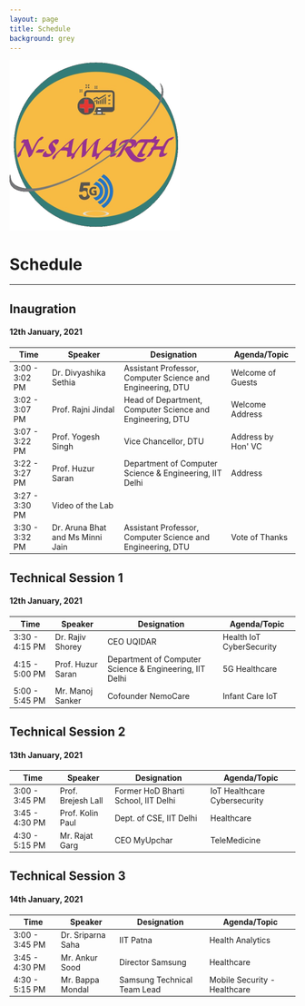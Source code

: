 ```yaml
---
layout: page
title: Schedule
background: grey
---
```

![](/assets/img/nslogo2.png)

# Schedule

------------
## Inaugration
####  12th January, 2021

|Time | Speaker  | Designation  |  Agenda/Topic  |
| ------------ | ------------ | ------------ | ------------ |
| 3:00 - 3:02 PM  | Dr. Divyashika Sethia | Assistant Professor, Computer Science and Engineering, DTU | Welcome of Guests  |
| 3:02 - 3:07 PM  | Prof. Rajni Jindal | Head of Department, Computer Science and Engineering, DTU  | Welcome Address  |
| 3:07 - 3:22 PM  | Prof. Yogesh Singh | Vice Chancellor, DTU  | Address by Hon' VC  |
| 3:22 - 3:27 PM  | Prof. Huzur Saran | Department of Computer Science & Engineering, IIT  Delhi  | Address  |
| 3:27 - 3:30 PM  | Video of the Lab  |
| 3:30 - 3:32 PM  | Dr. Aruna Bhat and Ms Minni Jain | Assistant Professor, Computer Science and Engineering, DTU  | Vote of Thanks  |



## Technical Session 1
####  12th January, 2021

|Time | Speaker  | Designation  |  Agenda/Topic  |
| ------------ | ------------ | ------------ | ------------ |
| 3:30 - 4:15 PM  | Dr. Rajiv Shorey | CEO UQIDAR | Health IoT CyberSecurity  |
| 4:15 - 5:00 PM  | Prof. Huzur Saran |Department of Computer Science & Engineering, IIT  Delhi | 5G Healthcare |
| 5:00 - 5:45 PM  | Mr. Manoj Sanker | Cofounder NemoCare  | Infant Care IoT  |

## Technical Session 2
####  13th January, 2021

|Time | Speaker  | Designation  |  Agenda/Topic  |
| ------------ | ------------ | ------------ | ------------ |
| 3:00 - 3:45 PM  | Prof. Brejesh Lall | Former HoD Bharti School, IIT Delhi| IoT Healthcare Cybersecurity |
| 3:45 - 4:30 PM  | Prof. Kolin Paul | Dept. of CSE, IIT Delhi | Healthcare  |
| 4:30 - 5:15 PM  | Mr. Rajat Garg | CEO MyUpchar  | TeleMedicine |


## Technical Session 3
####  14th January, 2021

|Time | Speaker  | Designation  |  Agenda/Topic  |
| ------------ | ------------ | ------------ | ------------ |
| 3:00 - 3:45 PM  | Dr. Sriparna Saha | IIT Patna| Health Analytics |
| 3:45 - 4:30 PM  | Mr. Ankur Sood | Director Samsung | Healthcare  |
| 4:30 - 5:15 PM  | Mr. Bappa Mondal | Samsung Technical Team Lead | Mobile Security - Healthcare |
